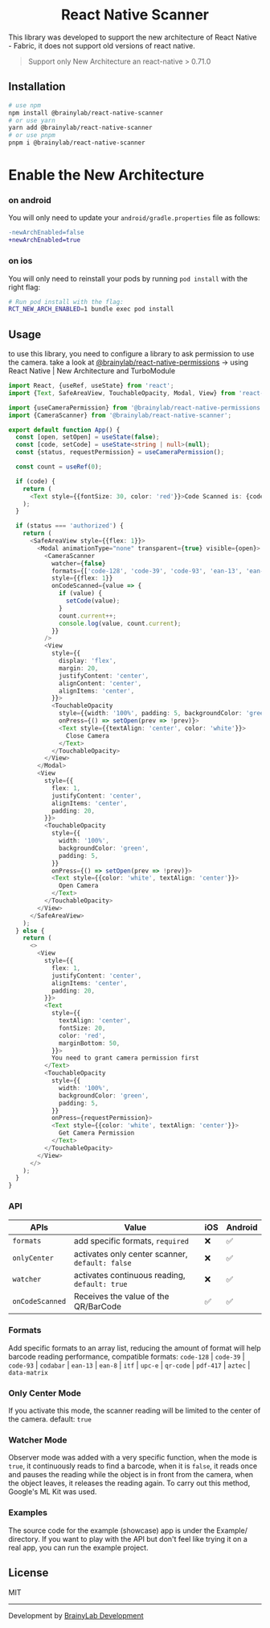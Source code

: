<h1 align="center">React Native Scanner</h1>

This library was developed to support the new architecture of React Native - Fabric, it does not support old versions of react native.

> Support only New Architecture an react-native > 0.71.0

## Installation

```bash
# use npm
npm install @brainylab/react-native-scanner
# or use yarn
yarn add @brainylab/react-native-scanner
# or use pnpm
pnpm i @brainylab/react-native-scanner
```
# Enable the New Architecture
### on android
You will only need to update your `android/gradle.properties` file as follows:

```diff
-newArchEnabled=false
+newArchEnabled=true
```

### on ios
You will only need to reinstall your pods by running `pod install` with the right flag:
```bash
# Run pod install with the flag:
RCT_NEW_ARCH_ENABLED=1 bundle exec pod install
```

## Usage

to use this library, you need to configure a library to ask permission to use the camera. take a look at [@brainylab/react-native-permissions](https://github.com/brainylab/react-native-permissions) -> using React Native | New Architecture and TurboModule

```typescript
import React, {useRef, useState} from 'react';
import {Text, SafeAreaView, TouchableOpacity, Modal, View} from 'react-native';

import {useCameraPermission} from '@brainylab/react-native-permissions';
import {CameraScanner} from '@brainylab/react-native-scanner';

export default function App() {
  const [open, setOpen] = useState(false);
  const [code, setCode] = useState<string | null>(null);
  const {status, requestPermission} = useCameraPermission();

  const count = useRef(0);

  if (code) {
    return (
      <Text style={{fontSize: 30, color: 'red'}}>Code Scanned is: {code}</Text>
    );
  }

  if (status === 'authorized') {
    return (
      <SafeAreaView style={{flex: 1}}>
        <Modal animationType="none" transparent={true} visible={open}>
          <CameraScanner
            watcher={false}
            formats={['code-128', 'code-39', 'code-93', 'ean-13', 'ean-8']}
            style={{flex: 1}}
            onCodeScanned={value => {
              if (value) {
                setCode(value);
              }
              count.current++;
              console.log(value, count.current);
            }}
          />
          <View
            style={{
              display: 'flex',
              margin: 20,
              justifyContent: 'center',
              alignContent: 'center',
              alignItems: 'center',
            }}>
            <TouchableOpacity
              style={{width: '100%', padding: 5, backgroundColor: 'green'}}
              onPress={() => setOpen(prev => !prev)}>
              <Text style={{textAlign: 'center', color: 'white'}}>
                Close Camera
              </Text>
            </TouchableOpacity>
          </View>
        </Modal>
        <View
          style={{
            flex: 1,
            justifyContent: 'center',
            alignItems: 'center',
            padding: 20,
          }}>
          <TouchableOpacity
            style={{
              width: '100%',
              backgroundColor: 'green',
              padding: 5,
            }}
            onPress={() => setOpen(prev => !prev)}>
            <Text style={{color: 'white', textAlign: 'center'}}>
              Open Camera
            </Text>
          </TouchableOpacity>
        </View>
      </SafeAreaView>
    );
  } else {
    return (
      <>
        <View
          style={{
            flex: 1,
            justifyContent: 'center',
            alignItems: 'center',
            padding: 20,
          }}>
          <Text
            style={{
              textAlign: 'center',
              fontSize: 20,
              color: 'red',
              marginBottom: 50,
            }}>
            You need to grant camera permission first
          </Text>
          <TouchableOpacity
            style={{
              width: '100%',
              backgroundColor: 'green',
              padding: 5,
            }}
            onPress={requestPermission}>
            <Text style={{color: 'white', textAlign: 'center'}}>
              Get Camera Permission
            </Text>
          </TouchableOpacity>
        </View>
      </>
    );
  }
}
```

### API

| APIs  | Value  | iOS | Android |
| -------------- | -------------  | -------------- | --------------- |
| `formats` |  add specific formats, `required` | ❌  | ✅ |
| `onlyCenter` |  activates only center scanner, `default: false` | ❌  | ✅ |
| `watcher` |  activates continuous reading, `default: true` | ❌  | ✅ |
| `onCodeScanned` |  Receives the value of the QR/BarCode | ✅  | ✅ |

### Formats
Add specific formats to an array list, reducing the amount of format will help barcode reading performance, compatible formats: `code-128`
  | `code-39`
  | `code-93`
  | `codabar`
  | `ean-13`
  | `ean-8`
  | `itf`
  | `upc-e`
  | `qr-code`
  | `pdf-417`
  | `aztec`
  | `data-matrix`

### Only Center Mode
If you activate this mode, the scanner reading will be limited to the center of the camera. default: `true`

### Watcher Mode
Observer mode was added with a very specific function, when the mode is `true`, it continuously reads to find a barcode, when it is `false`, it reads once and pauses the reading while the object is in front from the camera, when the object leaves, it releases the reading again. To carry out this method, Google's ML Kit was used.

### Examples

The source code for the example (showcase) app is under the Example/ directory. If you want to play with the API but don't feel like trying it on a real app, you can run the example project.

## License

MIT

---

Development by [BrainyLab Development](https://brainylab.com.br)

